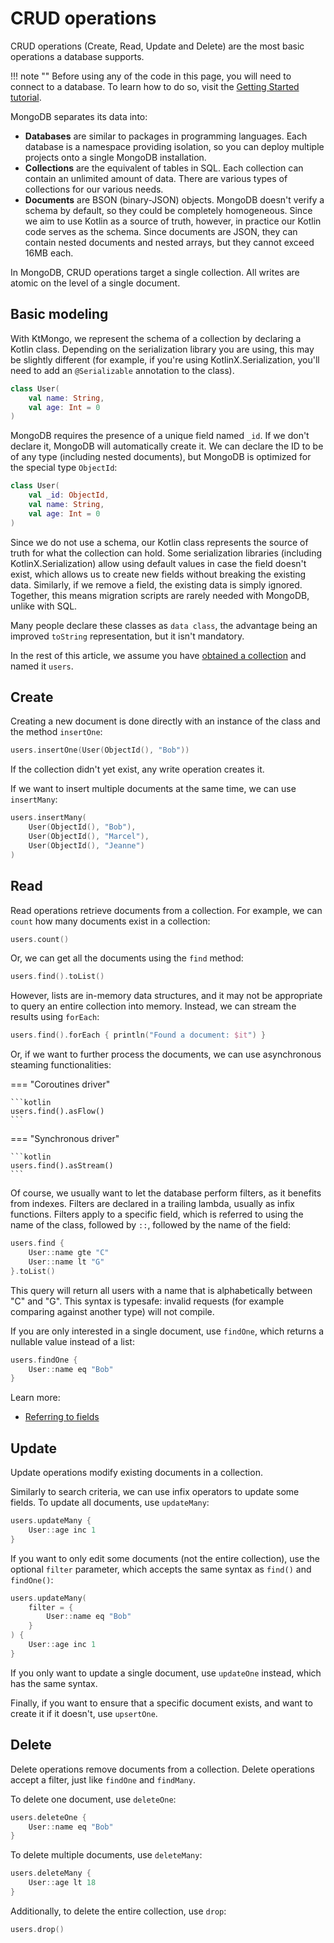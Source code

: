 # CRUD operations

CRUD operations (Create, Read, Update and Delete) are the most basic operations a database supports.

!!! note ""
    Before using any of the code in this page, you will need to connect to a database. To learn how to do so, visit the [Getting Started tutorial](../tutorials/index.md).

MongoDB separates its data into:

- **Databases** are similar to packages in programming languages. Each database is a namespace providing isolation, so you can deploy multiple projects onto a single MongoDB installation.
- **Collections** are the equivalent of tables in SQL. Each collection can contain an unlimited amount of data. There are various types of collections for our various needs.
- **Documents** are BSON (binary-JSON) objects. MongoDB doesn't verify a schema by default, so they could be completely homogeneous. Since we aim to use Kotlin as a source of truth, however, in practice our Kotlin code serves as the schema. Since documents are JSON, they can contain nested documents and nested arrays, but they cannot exceed 16MB each.

In MongoDB, CRUD operations target a single collection.
All writes are atomic on the level of a single document.

## Basic modeling

With KtMongo, we represent the schema of a collection by declaring a Kotlin class. Depending on the serialization library you are using, this may be slightly different (for example, if you're using KotlinX.Serialization, you'll need to add an `@Serializable` annotation to the class).

```kotlin
class User(
	val name: String,
	val age: Int = 0
)
```

MongoDB requires the presence of a unique field named `_id`. If we don't declare it, MongoDB will automatically create it. We can declare the ID to be of any type (including nested documents), but MongoDB is optimized for the special type `ObjectId`:

```kotlin
class User(
	val _id: ObjectId,
	val name: String,
	val age: Int = 0
)
```

Since we do not use a schema, our Kotlin class represents the source of truth for what the collection can hold. Some serialization libraries (including KotlinX.Serialization) allow using default values in case the field doesn't exist, which allows us to create new fields without breaking the existing data. Similarly, if we remove a field, the existing data is simply ignored. Together, this means migration scripts are rarely needed with MongoDB, unlike with SQL.

Many people declare these classes as `data class`, the advantage being an improved `toString` representation, but it isn't mandatory.

In the rest of this article, we assume you have [obtained a collection](../tutorials/index.md) and named it `users`.

## Create

Creating a new document is done directly with an instance of the class and the method `insertOne`:

```kotlin
users.insertOne(User(ObjectId(), "Bob"))
```

If the collection didn't yet exist, any write operation creates it.

If we want to insert multiple documents at the same time, we can use `insertMany`:

```kotlin
users.insertMany(
	User(ObjectId(), "Bob"),
	User(ObjectId(), "Marcel"),
	User(ObjectId(), "Jeanne")
)
```

## Read

Read operations retrieve documents from a collection.
For example, we can `count` how many documents exist in a collection:

```kotlin
users.count()
```

Or, we can get all the documents using the `find` method:

```kotlin
users.find().toList()
```

However, lists are in-memory data structures, and it may not be appropriate to query an entire collection into memory. Instead, we can stream the results using `forEach`:

```kotlin
users.find().forEach { println("Found a document: $it") }
```

Or, if we want to further process the documents, we can use asynchronous steaming functionalities:

=== "Coroutines driver"

    ```kotlin
    users.find().asFlow()
    ```

=== "Synchronous driver"

    ```kotlin
    users.find().asStream()
    ```

Of course, we usually want to let the database perform filters, as it benefits from indexes. Filters are declared in a trailing lambda, usually as infix functions. Filters apply to a specific field, which is referred to using the name of the class, followed by `::`, followed by the name of the field:

```kotlin
users.find {
	User::name gte "C"
	User::name lt "G"
}.toList()
```

This query will return all users with a name that is alphabetically between "C" and "G".
This syntax is typesafe: invalid requests (for example comparing against another type) will not compile.

[//]: # (TODO: add a link to the 'collation' option, whenever it is implemented)

If you are only interested in a single document, use `findOne`, which returns a nullable value instead of a list:

```kotlin
users.findOne {
	User::name eq "Bob"
}
```

Learn more:

- [Referring to fields](fields.md)

## Update

Update operations modify existing documents in a collection.

Similarly to search criteria, we can use infix operators to update some fields. To update all documents, use `updateMany`:

```kotlin
users.updateMany {
	User::age inc 1
}
```

If you want to only edit some documents (not the entire collection), use the optional `filter` parameter, which accepts the same syntax as `find()` and `findOne()`:

```kotlin
users.updateMany(
	filter = {
		User::name eq "Bob"
	}
) {
	User::age inc 1
}
```

If you only want to update a single document, use `updateOne` instead, which has the same syntax.

Finally, if you want to ensure that a specific document exists, and want to create it if it doesn't, use `upsertOne`.

## Delete

Delete operations remove documents from a collection. Delete operations accept a filter, just like `findOne` and `findMany`.

To delete one document, use `deleteOne`:

```kotlin
users.deleteOne {
	User::name eq "Bob"
}
```

To delete multiple documents, use `deleteMany`:

```kotlin
users.deleteMany {
	User::age lt 18
}
```

Additionally, to delete the entire collection, use `drop`:

```kotlin
users.drop()
```
